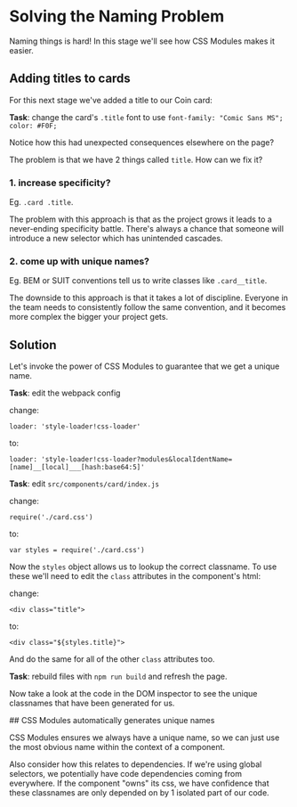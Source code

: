 <h1 class="title">Solving the Naming Problem</h1>

Naming things is hard! In this stage we'll see how CSS Modules makes it easier.

<h2 class="title">Adding titles to cards</h2>

For this next stage we've added a title to our Coin card:

<div id="root"></div>

**Task**: change the card's `.title` font to use `font-family: "Comic Sans MS"; color: #F0F;`

Notice how this had unexpected consequences elsewhere on the page?

The problem is that we have 2 things called `title`. How can we fix it?

<h3 class="title">1. increase specificity?</h3>

Eg. `.card .title`.

The problem with this approach is that as the project grows it leads to a never-ending specificity battle.  There's always a chance that someone will introduce a new selector which has unintended cascades.

<h3 class="title">2. come up with unique names?</h3>

Eg. BEM or SUIT conventions tell us to write classes like `.card__title`.

The downside to this approach is that it takes a lot of discipline.  Everyone in the team needs to consistently follow the same convention, and it becomes more complex the bigger your project gets.

<h2 class="title">Solution</h2>

Let's invoke the power of CSS Modules to guarantee that we get a unique name.

**Task**: edit the webpack config

change:

```
loader: 'style-loader!css-loader'
```

to:

```
loader: 'style-loader!css-loader?modules&localIdentName=[name]__[local]___[hash:base64:5]'
```

**Task**: edit `src/components/card/index.js`

change:

```
require('./card.css')
```

to:

```
var styles = require('./card.css')
```

Now the `styles` object allows us to lookup the correct classname. To use these we'll need to edit the `class` attributes in the component's html:

change:

```
<div class="title">
```

to:

```
<div class="${styles.title}">
```

And do the same for all of the other `class` attributes too.

**Task**: rebuild files with `npm run build` and refresh the page.

Now take a look at the code in the DOM inspector to see the unique classnames that have been generated for us.

<div class="core-concept">
## CSS Modules automatically generates unique names

CSS Modules ensures we always have a unique name, so we can just use the most obvious name within the context of a component.

Also consider how this relates to dependencies. If we're using global selectors, we potentially have code dependencies coming from everywhere. If the component "owns" its css, we have confidence that these classnames are only depended on by 1 isolated part of our code.
</div>
